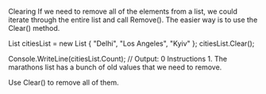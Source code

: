 Clearing
If we need to remove all of the elements from a list, we could iterate through the entire list and call Remove(). The easier way is to use the Clear() method.

List<string> citiesList = new List<string> { "Delhi", "Los Angeles", "Kyiv" };
citiesList.Clear();
 
Console.WriteLine(citiesList.Count);
// Output: 0
Instructions
1.
The marathons list has a bunch of old values that we need to remove.

Use Clear() to remove all of them.